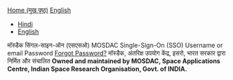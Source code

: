 [Home (मुख पृष्ठ)](https://mosdac.gov.in)
[English](https://mosdac.gov.in/auth/realms/Mosdac/protocol/openid-connect/auth?response_type=code&scope=openid%20email&client_id=mosdac&state=b0ZsDxSF1jMfLwzjLzDuyU2y4v0&redirect_uri=https%3A%2F%2Fwww.mosdac.gov.in%2Fuops%2Fredirect_uri&nonce=1kGJ_QWXbpUFrW-t9ce57K9JHQzTGsu1IpkBiJbkYOc)
  * [Hindi](https://mosdac.gov.in/auth/realms/Mosdac/login-actions/authenticate?client_id=mosdac&tab_id=1xwy0-si3XY&execution=9df053f1-55e1-4d2c-b1ae-a86b988114ed&kc_locale=hi)
  * [English](https://mosdac.gov.in/auth/realms/Mosdac/login-actions/authenticate?client_id=mosdac&tab_id=1xwy0-si3XY&execution=9df053f1-55e1-4d2c-b1ae-a86b988114ed&kc_locale=en)


मॉस्डैक सिंगल-साइन-ऑन (एसएसओ) MOSDAC Single-Sign-On (SSO) 
Username or email
Password
[Forgot Password?](https://mosdac.gov.in/auth/realms/Mosdac/login-actions/reset-credentials?client_id=mosdac&tab_id=1xwy0-si3XY)
मॉस्डैक, अंतरिक्ष उपयोग केंद्र, इसरो, भारत सरकार द्वारा निर्मित और संचालित
**Owned and maintained by MOSDAC, Space Applications Centre, Indian Space Research Organisation, Govt. of INDIA.**
